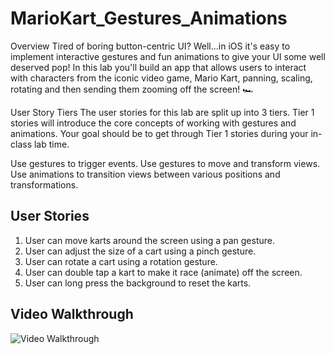 # MarioKart_Gestures_Animations
Overview
Tired of boring button-centric UI? Well...in iOS it's easy to implement interactive gestures and fun animations to give your UI some well deserved pop! In this lab you'll build an app that allows users to interact with characters from the iconic video game, Mario Kart, panning, scaling, rotating and then sending them zooming off the screen! 🏎

User Story Tiers
The user stories for this lab are split up into 3 tiers. Tier 1 stories will introduce the core concepts of working with gestures and animations. Your goal should be to get through Tier 1 stories during your in-class lab time.

Use gestures to trigger events.
Use gestures to move and transform views.
Use animations to transition views between various positions and transformations.

## User Stories
1. User can move karts around the screen using a pan gesture.
2. User can adjust the size of a cart using a pinch gesture.
3. User can rotate a cart using a rotation gesture.
4. User can double tap a kart to make it race (animate) off the screen.
5. User can long press the background to reset the karts.

## Video Walkthrough
<img src='http://g.recordit.co/E3uqVr6WPH.gif' title='Video Walkthrough' width='' alt='Video Walkthrough' />
